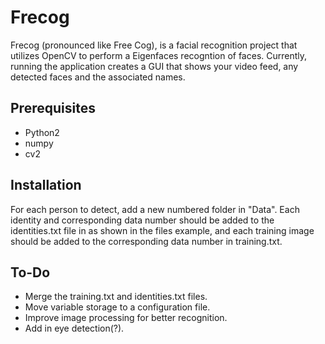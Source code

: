Frecog
==========

Frecog (pronounced like Free Cog), is a facial recognition project that utilizes
OpenCV to perform a Eigenfaces recogntion of faces. Currently, running the
application creates a GUI that shows your video feed, any detected faces and the
associated names.

Prerequisites
----------
 - Python2
 - numpy
 - cv2

Installation
----------
For each person to detect, add a new numbered folder in "Data". Each identity
and corresponding data number should be added to the identities.txt file in as
shown in the files example, and each training image should be added to the
corresponding data number in training.txt.

To-Do
-----------
 - Merge the training.txt and identities.txt files.
 - Move variable storage to a configuration file.
 - Improve image processing for better recognition.
 - Add in eye detection(?).
